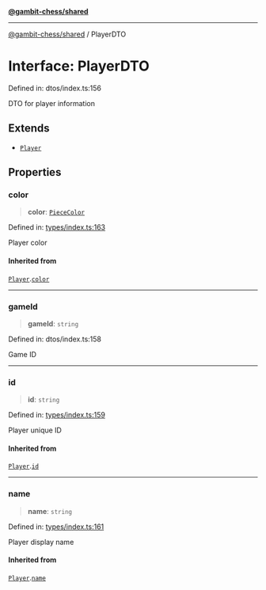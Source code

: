 [**@gambit-chess/shared**](../README.md)

***

[@gambit-chess/shared](../globals.md) / PlayerDTO

# Interface: PlayerDTO

Defined in: dtos/index.ts:156

DTO for player information

## Extends

- [`Player`](Player.md)

## Properties

### color

> **color**: [`PieceColor`](../type-aliases/PieceColor.md)

Defined in: [types/index.ts:163](https://github.com/cango91/gambit-chess/blob/eb72863bad5303683d8e9d112378354ee1ab9ca6/shared/src/types/index.ts#L163)

Player color

#### Inherited from

[`Player`](Player.md).[`color`](Player.md#color)

***

### gameId

> **gameId**: `string`

Defined in: dtos/index.ts:158

Game ID

***

### id

> **id**: `string`

Defined in: [types/index.ts:159](https://github.com/cango91/gambit-chess/blob/eb72863bad5303683d8e9d112378354ee1ab9ca6/shared/src/types/index.ts#L159)

Player unique ID

#### Inherited from

[`Player`](Player.md).[`id`](Player.md#id)

***

### name

> **name**: `string`

Defined in: [types/index.ts:161](https://github.com/cango91/gambit-chess/blob/eb72863bad5303683d8e9d112378354ee1ab9ca6/shared/src/types/index.ts#L161)

Player display name

#### Inherited from

[`Player`](Player.md).[`name`](Player.md#name)
